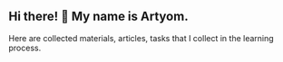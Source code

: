 ## Hi there! 👋 My name is Artyom. ##  

Here are collected materials, articles, tasks that I collect in the learning process.


<!--
Here is my progress:  
[<img src='https://icon-library.com/images/terminal-icon/terminal-icon-6.jpg' alt='JS repo' height='40'>](https://github.com/AYaskuld/GitBash)
<img src='https://icon-library.com/images/javascript-icon/javascript-icon-17.jpg' alt='JS repo' height='40'>](https://github.com/AYaskuld/JavaScript)
[<img src='https://user-images.githubusercontent.com/7853266/44114706-9c72dd08-9fd1-11e8-8d9d-6d9d651c75ad.png' alt='Postman' height='40'>](https://github.com/AYaskuld/Postman)
[<img src='https://encrypted-tbn0.gstatic.com/images?q=tbn:ANd9GcQkXDr4cADThHt3ZVkxHS4kNWBIqBPILtc2_OzIeEotQg&s' alt='Postman' height='40'>](https://github.com/AYaskuld/Charles)
[<img src='https://icon-library.com/images/debug-icon/debug-icon-11.jpg' alt='Postman' height='40'>](https://github.com/AYaskuld/Testing-theory)

**AYaskuld/Ayaskuld** is a ✨ _special_ ✨ repository because its `README.md` (this file) appears on your GitHub profile.

Here are some ideas to get you started:

- 🔭 I’m currently working on ...
- 🌱 I’m currently learning ...
- 👯 I’m looking to collaborate on ...
- 🤔 I’m looking for help with ...
- 💬 Ask me about ...
- 📫 How to reach me: ...
- 😄 Pronouns: ...
- ⚡ Fun fact: ...



<div id="badges">
<a href="https://www.linkedin.com/in/ayaskuld/">
    <img src="https://img.shields.io/badge/LinkedIn-blue?style=for-the-badge&logo=linkedin&logoColor=white" alt="LinkedIn Badge"/>
  </a>
  <a href="mailto:qayaskuld@gmail.com">
    <img src="https://img.shields.io/badge/gmail-red?style=for-the-badge&logo=gmail&logoColor=white" alt="Gmail Badge"/>
  </a>
  <a href="https://t.me/Ayaskuld">
    <img src="https://img.shields.io/badge/telegram-blue?style=for-the-badge&logo=telegram&logoColor=white" alt="Telegram Badge"/>
  </a>
</div>  
<br/>
-->
